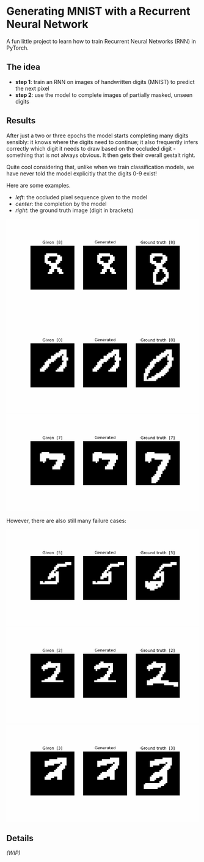 # Generating MNIST with a Recurrent Neural Network

A fun little project to learn how to train Recurrent Neural Networks (RNN) in PyTorch.

## The idea

* **step 1**: train an RNN on images of handwritten digits (MNIST) to predict the next pixel
* **step 2**: use the model to complete images of partially masked, unseen digits

## Results

After just a two or three epochs the model starts completing many digits sensibly:
it knows where the digits need to continue; it also frequently infers correctly
which digit it needs to draw based on the occluded digit - something that is not always obvious.
It then gets their overall gestalt right. 

Quite cool considering that, unlike when we train classification models, 
we have never told the model explicitly that the digits 0-9 exist!

Here are some examples. 

* *left*: the occluded pixel sequence given to the model
* *center*: the completion by the model
* *right*: the ground truth image (digit in brackets)

![example](plots/3480.gif)
![example](plots/0952.gif)
![example](plots/4866.gif)

However, there are also still many failure cases:

![example 0](plots/0216.gif)
![example 0](plots/1809.gif)
![example 0](plots/2653.gif)


## Details

*(WIP)*